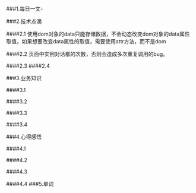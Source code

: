 ###1.每日一文-[]()

###2.技术点滴

####2.1  使用dom对象的data只能存储数据，不会动态改变dom对象的data属性取值，如果想要改变data属性的取值，需要使用attr方法，而不是dom

####2.2 页面中实例对话框的次数，否则会造成多次重复调用的bug。

####2.3 
####2.4 

###3.业务知识

####3.1 

####3.2

####3.3

####3.4

###4.心得感悟

####4.1

####4.2

####4.3

####4.4
###5.单词
